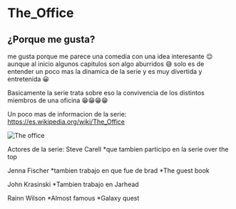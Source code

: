 # The_Office
## ¿Porque me gusta?
me gusta porque me parece una comedia con una idea interesante 😌 aunque al inicio algunos capitulos son algo aburridos 😅 solo es de entender un poco mas la dinamica de la serie y es muy divertida y entretenida 😀

Basicamente la serie trata sobre eso la convivencia de los distintos miembros de una oficina 😁😁😁😁

Un poco mas de informacion de la serie: https://es.wikipedia.org/wiki/The_Office

![The office](https://user-images.githubusercontent.com/114964339/218775584-85252cb6-7cb3-4265-b9e4-a81fa8986d2a.jpg)

Actores de la serie:
  Steve Carell
  *que tambien participo en la serie over the top
  
  Jenna Fischer
  *tambien trabajo en que fue de brad 
  *The guest book
  
  John Krasinski
  *Tambien trabajo en Jarhead
  
  Rainn Wilson
  *Almost famous
  *Galaxy quest

